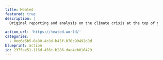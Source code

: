 ```yaml
---
title: Heated
featured: true
description: |
  Original reporting and analysis on the climate crisis at the top of your inbox every morning, Monday through Thursday. News should arm you with the knowledge you need to effectively fight this crisis.
  
action_url: 'https://heated.world/'
categories:
  - 0ec6e5b5-0a80-4c8d-b45f-b78c99492d8d
blueprint: action
id: 2375ae51-116d-456c-b286-dac4eb016429
---
```

